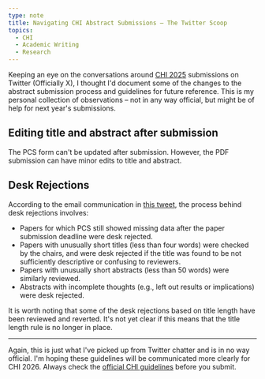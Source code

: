 ```yaml
---
type: note
title: Navigating CHI Abstract Submissions – The Twitter Scoop
topics:
  - CHI
  - Academic Writing
  - Research
---
```


Keeping an eye on the conversations around [CHI 2025](https://chi2025.acm.org/) submissions on Twitter (Officially X), I thought I'd document some of the changes to the abstract submission process and guidelines for future reference. This is my personal collection of observations – not in any way official, but might be of help for next year's submissions. 

## Editing title and abstract after submission

The PCS form can't be updated after submission. However, the PDF submission can have minor edits to title and abstract. 

## Desk Rejections

According to the email communication in [this tweet](https://x.com/HaijunXia/status/1832503549483446515/), the process behind desk rejections involves:
- Papers for which PCS still showed missing data after the paper submission deadline were desk rejected. 
- Papers with unusually short titles (less than four words) were checked by the chairs, and were desk rejected if the title was found to be not sufficiently descriptive or confusing to reviewers.
- Papers with unusually short abstracts (less than 50 words) were similarly reviewed. 
- Abstracts with incomplete thoughts (e.g., left out results or implications) were desk rejected.

It is worth noting that some of the desk rejections based on title length have been reviewed and reverted. It's not yet clear if this means that the title length rule is no longer in place.

---

Again, this is just what I've picked up from Twitter chatter and is in no way official. I'm hoping these guidelines will be communicated more clearly for CHI 2026. Always check the [official CHI guidelines](https://chi2025.acm.org/for-authors/papers/) before you submit.
